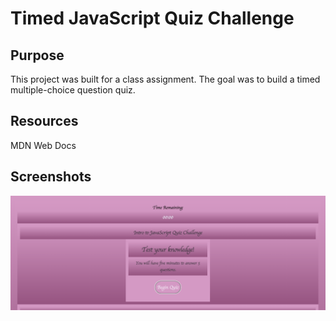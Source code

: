# **Timed JavaScript Quiz Challenge**






## Purpose
This project was built for a class assignment. The goal was to build a timed multiple-choice question quiz.

## Resources
MDN Web Docs

## Screenshots
![ALT](/ScreenShotTimedJavaScriptQuiz.png)
